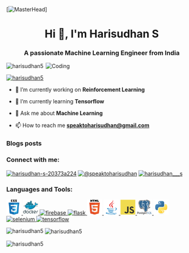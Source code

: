 [![MasterHead](https://venturebeat.com/wp-content/uploads/2023/04/4-How-AI-and-Machine-Learning-Are-Giving-Data-Centers-A-Competitive-Edge-copy-e1680827546778.jpg?fit=750%2C374&strip=all)]
<h1 align="center">Hi 👋, I'm Harisudhan S</h1>
<h3 align="center">A passionate Machine Learning Engineer from India</h3>

<img align="right" alt="Coding" width="400" src="https://assets-global.website-files.com/6344c9cef89d6f2270a38908/64d6bd51ab17a00828b644bf_header-p-800.webp">
 
<p align="left"> <img src="https://komarev.com/ghpvc/?username=harisudhan5&label=Profile%20views&color=0e75b6&style=flat" alt="harisudhan5" /> </p>

<p align="left"> <a href="https://github.com/ryo-ma/github-profile-trophy"><img src="https://github-profile-trophy.vercel.app/?username=harisudhan5" alt="harisudhan5" /></a> </p>

- 🔭 I’m currently working on **Reinforcement Learning**

- 🌱 I’m currently learning **Tensorflow**

- 💬 Ask me about **Machine Learning**

- 📫 How to reach me **speaktoharisudhan@gmail.com**

### Blogs posts
<!-- BLOG-POST-LIST:START -->
<!-- BLOG-POST-LIST:END -->

<h3 align="left">Connect with me:</h3>
<p align="left">
<a href="https://linkedin.com/in/harisudhan-s-20373a224" target="blank"><img align="center" src="https://raw.githubusercontent.com/rahuldkjain/github-profile-readme-generator/master/src/images/icons/Social/linked-in-alt.svg" alt="harisudhan-s-20373a224" height="30" width="40" /></a>
<a href="https://medium.com/@speaktoharisudhan" target="blank"><img align="center" src="https://raw.githubusercontent.com/rahuldkjain/github-profile-readme-generator/master/src/images/icons/Social/medium.svg" alt="@speaktoharisudhan" height="30" width="40" /></a>
<a href="https://www.leetcode.com/harisudhan___s" target="blank"><img align="center" src="https://raw.githubusercontent.com/rahuldkjain/github-profile-readme-generator/master/src/images/icons/Social/leet-code.svg" alt="harisudhan___s" height="30" width="40" /></a>
</p>

<h3 align="left">Languages and Tools:</h3>
<p align="left"> <a href="https://www.w3schools.com/css/" target="_blank" rel="noreferrer"> <img src="https://raw.githubusercontent.com/devicons/devicon/master/icons/css3/css3-original-wordmark.svg" alt="css3" width="40" height="40"/> </a> <a href="https://www.docker.com/" target="_blank" rel="noreferrer"> <img src="https://raw.githubusercontent.com/devicons/devicon/master/icons/docker/docker-original-wordmark.svg" alt="docker" width="40" height="40"/> </a> <a href="https://firebase.google.com/" target="_blank" rel="noreferrer"> <img src="https://www.vectorlogo.zone/logos/firebase/firebase-icon.svg" alt="firebase" width="40" height="40"/> </a> <a href="https://flask.palletsprojects.com/" target="_blank" rel="noreferrer"> <img src="https://www.vectorlogo.zone/logos/pocoo_flask/pocoo_flask-icon.svg" alt="flask" width="40" height="40"/> </a> <a href="https://www.w3.org/html/" target="_blank" rel="noreferrer"> <img src="https://raw.githubusercontent.com/devicons/devicon/master/icons/html5/html5-original-wordmark.svg" alt="html5" width="40" height="40"/> </a> <a href="https://www.java.com" target="_blank" rel="noreferrer"> <img src="https://raw.githubusercontent.com/devicons/devicon/master/icons/java/java-original.svg" alt="java" width="40" height="40"/> </a> <a href="https://developer.mozilla.org/en-US/docs/Web/JavaScript" target="_blank" rel="noreferrer"> <img src="https://raw.githubusercontent.com/devicons/devicon/master/icons/javascript/javascript-original.svg" alt="javascript" width="40" height="40"/> </a> <a href="https://www.postgresql.org" target="_blank" rel="noreferrer"> <img src="https://raw.githubusercontent.com/devicons/devicon/master/icons/postgresql/postgresql-original-wordmark.svg" alt="postgresql" width="40" height="40"/> </a> <a href="https://www.python.org" target="_blank" rel="noreferrer"> <img src="https://raw.githubusercontent.com/devicons/devicon/master/icons/python/python-original.svg" alt="python" width="40" height="40"/> </a> <a href="https://www.selenium.dev" target="_blank" rel="noreferrer"> <img src="https://raw.githubusercontent.com/detain/svg-logos/780f25886640cef088af994181646db2f6b1a3f8/svg/selenium-logo.svg" alt="selenium" width="40" height="40"/> </a> <a href="https://www.tensorflow.org" target="_blank" rel="noreferrer"> <img src="https://www.vectorlogo.zone/logos/tensorflow/tensorflow-icon.svg" alt="tensorflow" width="40" height="40"/> </a> </p>

<p><img align="left" src="https://github-readme-stats.vercel.app/api/top-langs?username=harisudhan5&show_icons=true&locale=en&layout=compact" alt="harisudhan5" /></p>

<p>&nbsp;<img align="center" src="https://github-readme-stats.vercel.app/api?username=harisudhan5&show_icons=true&locale=en" alt="harisudhan5" /></p>

<p><img align="center" src="https://github-readme-streak-stats.herokuapp.com/?user=harisudhan5&" alt="harisudhan5" /></p>
